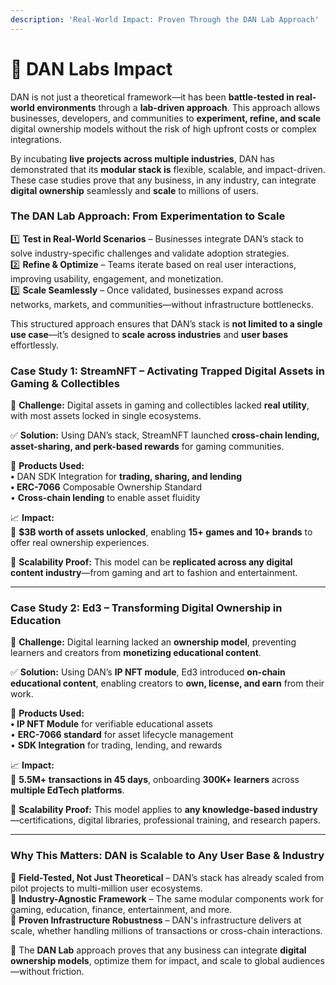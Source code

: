 ```yaml
---
description: 'Real-World Impact: Proven Through the DAN Lab Approach'
---
```


# 🔐 DAN Labs Impact

DAN is not just a theoretical framework—it has been **battle-tested in real-world environments** through a **lab-driven approach**. This approach allows businesses, developers, and communities to **experiment, refine, and scale** digital ownership models without the risk of high upfront costs or complex integrations.

By incubating **live projects across multiple industries**, DAN has demonstrated that its **modular stack is** flexible, scalable, and impact-driven. These case studies prove that any business, in any industry, can integrate **digital ownership** seamlessly and **scale** to millions of users.

### **The DAN Lab Approach: From Experimentation to Scale**

1️⃣ **Test in Real-World Scenarios** – Businesses integrate DAN’s stack to solve industry-specific challenges and validate adoption strategies.\
2️⃣ **Refine & Optimize** – Teams iterate based on real user interactions, improving usability, engagement, and monetization.\
3️⃣ **Scale Seamlessly** – Once validated, businesses expand across networks, markets, and communities—without infrastructure bottlenecks.

This structured approach ensures that DAN’s stack is **not limited to a single use case**—it’s designed to **scale across industries** and **user bases** effortlessly.

### **Case Study 1: StreamNFT – Activating Trapped Digital Assets in Gaming & Collectibles**

🎯 **Challenge:** Digital assets in gaming and collectibles lacked **real utility**, with most assets locked in single ecosystems.

✅ **Solution:** Using DAN’s stack, StreamNFT launched **cross-chain lending, asset-sharing, and perk-based rewards** for gaming communities.

🔹 **Products Used:**\
**•** DAN SDK Integration for **trading, sharing, and lending**\
**• ERC-7066** Composable Ownership Standard\
• **Cross-chain lending** to enable asset fluidity

📈 **Impact:**\
🚀 **$3B worth of assets unlocked**, enabling **15+ games and 10+ brands** to offer real ownership experiences.

🔗 **Scalability Proof:** This model can be **replicated across any digital content industry**—from gaming and art to fashion and entertainment.

***

### **Case Study 2: Ed3 – Transforming Digital Ownership in Education**

🎯 **Challenge:** Digital learning lacked an **ownership model**, preventing learners and creators from **monetizing educational content**.

✅ **Solution:** Using DAN’s **IP NFT module**, Ed3 introduced **on-chain educational content**, enabling creators to **own, license, and earn** from their work.

🔹 **Products Used:**\
**• IP NFT Module** for verifiable educational assets\
• **ERC-7066 standard** for asset lifecycle management\
• **SDK Integration** for trading, lending, and rewards

📈 **Impact:**\
🚀 **5.5M+ transactions in 45 days**, onboarding **300K+ learners** across **multiple EdTech platforms**.

🔗 **Scalability Proof:** This model applies to **any knowledge-based industry**—certifications, digital libraries, professional training, and research papers.

***

### **Why This Matters: DAN is Scalable to Any User Base & Industry**

🔹 **Field-Tested, Not Just Theoretical** – DAN’s stack has already scaled from pilot projects to multi-million user ecosystems.\
🔹 **Industry-Agnostic Framework** – The same modular components work for gaming, education, finance, entertainment, and more.\
🔹 **Proven Infrastructure Robustness** – DAN's infrastructure delivers at scale, whether handling millions of transactions or cross-chain interactions.

🚀 The **DAN Lab** approach proves that any business can integrate **digital ownership models**, optimize them for impact, and scale to global audiences—without friction.
